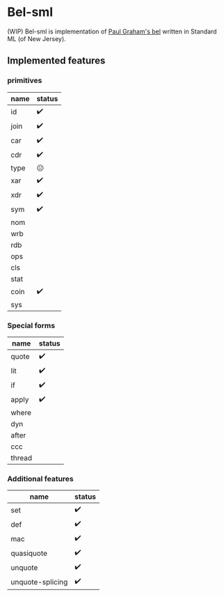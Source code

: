 # Bel-sml
(WIP) Bel-sml is implementation of [Paul Graham's bel](http://www.paulgraham.com/bel.html) written in Standard ML (of New Jersey).


## Implemented features
### primitives
| name | status |
| ------------- | ------------- |
| id  |  ✔️ |
| join  | ✔️ |
| car  | ✔️ |
| cdr  | ✔️ |
| type  | 😐  |
| xar  | ✔️|
| xdr  | ✔️|
| sym  | ✔️|
| nom  | |
| wrb  | |
| rdb  | |
| ops  | |
| cls  | |
| stat  | |
| coin  | ✔️|
| sys  | |

### Special forms
| name | status |
| ------------- | ------------- |
| quote  |  ✔️ |
| lit  |  ✔️ |
| if  |  ✔️ |
| apply  |  ✔️ |
| where  |  |
| dyn  |  |
| after |  |
| ccc  |  |
| thread  |  |

### Additional features
| name | status |
| ------------- | ------------- |
| set  |  ✔️ |
| def  |  ✔️ |
| mac  |  ✔️ |
| quasiquote  |  ✔️ |
| unquote  |  ✔️ |
| unquote-splicing  |  ✔️ |
